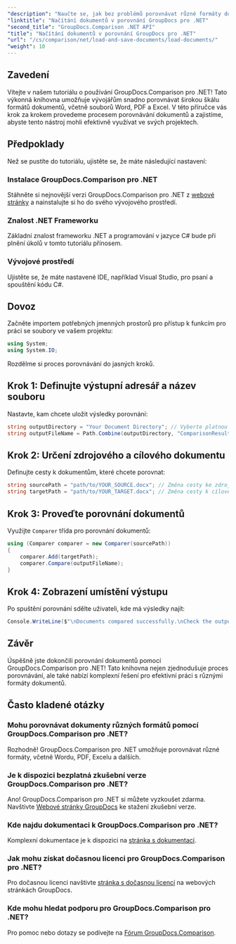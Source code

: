 ```yaml
---
"description": "Naučte se, jak bez problémů porovnávat různé formáty dokumentů – včetně Wordu, PDF a Excelu – pomocí této robustní knihovny. Tento podrobný tutoriál je ideální pro vývojáře všech úrovní."
"linktitle": "Načítání dokumentů v porovnání GroupDocs pro .NET"
"second_title": "GroupDocs.Comparison .NET API"
"title": "Načítání dokumentů v porovnání GroupDocs pro .NET"
"url": "/cs/comparison/net/load-and-save-documents/load-documents/"
"weight": 10
---
```


## Zavedení

Vítejte v našem tutoriálu o používání GroupDocs.Comparison pro .NET! Tato výkonná knihovna umožňuje vývojářům snadno porovnávat širokou škálu formátů dokumentů, včetně souborů Word, PDF a Excel. V této příručce vás krok za krokem provedeme procesem porovnávání dokumentů a zajistíme, abyste tento nástroj mohli efektivně využívat ve svých projektech.

## Předpoklady

Než se pustíte do tutoriálu, ujistěte se, že máte následující nastavení:

### Instalace GroupDocs.Comparison pro .NET
Stáhněte si nejnovější verzi GroupDocs.Comparison pro .NET z [webové stránky](https://releases.groupdocs.com/comparison/net/) a nainstalujte si ho do svého vývojového prostředí.

### Znalost .NET Frameworku
Základní znalost frameworku .NET a programování v jazyce C# bude při plnění úkolů v tomto tutoriálu přínosem.

### Vývojové prostředí
Ujistěte se, že máte nastavené IDE, například Visual Studio, pro psaní a spouštění kódu C#.

## Dovoz

Začněte importem potřebných jmenných prostorů pro přístup k funkcím pro práci se soubory ve vašem projektu:

```csharp
using System;
using System.IO;
```

Rozdělme si proces porovnávání do jasných kroků.

## Krok 1: Definujte výstupní adresář a název souboru

Nastavte, kam chcete uložit výsledky porovnání:

```csharp
string outputDirectory = "Your Document Directory"; // Vyberte platnou cestu
string outputFileName = Path.Combine(outputDirectory, "ComparisonResult.docx");
```

## Krok 2: Určení zdrojového a cílového dokumentu

Definujte cesty k dokumentům, které chcete porovnat:

```csharp
string sourcePath = "path/to/YOUR_SOURCE.docx"; // Změna cesty ke zdrojovému dokumentu
string targetPath = "path/to/YOUR_TARGET.docx"; // Změna cesty k cílovému dokumentu
```

## Krok 3: Proveďte porovnání dokumentů

Využijte `Comparer` třída pro porovnání dokumentů:

```csharp
using (Comparer comparer = new Comparer(sourcePath))
{
    comparer.Add(targetPath);
    comparer.Compare(outputFileName);
}
```

## Krok 4: Zobrazení umístění výstupu

Po spuštění porovnání sdělte uživateli, kde má výsledky najít:

```csharp
Console.WriteLine($"\nDocuments compared successfully.\nCheck the output in: {outputDirectory}");
```

## Závěr

Úspěšně jste dokončili porovnání dokumentů pomocí GroupDocs.Comparison pro .NET! Tato knihovna nejen zjednodušuje proces porovnávání, ale také nabízí komplexní řešení pro efektivní práci s různými formáty dokumentů.

## Často kladené otázky

### Mohu porovnávat dokumenty různých formátů pomocí GroupDocs.Comparison pro .NET?
Rozhodně! GroupDocs.Comparison pro .NET umožňuje porovnávat různé formáty, včetně Wordu, PDF, Excelu a dalších.

### Je k dispozici bezplatná zkušební verze GroupDocs.Comparison pro .NET?
Ano! GroupDocs.Comparison pro .NET si můžete vyzkoušet zdarma. Navštivte [Webové stránky GroupDocs](https://releases.groupdocs.com/) ke stažení zkušební verze.

### Kde najdu dokumentaci k GroupDocs.Comparison pro .NET?
Komplexní dokumentace je k dispozici na [stránka s dokumentací](https://reference.groupdocs.com/comparison/net/).

### Jak mohu získat dočasnou licenci pro GroupDocs.Comparison pro .NET?
Pro dočasnou licenci navštivte [stránka s dočasnou licencí](https://purchase.groupdocs.com/temporary-license/) na webových stránkách GroupDocs.

### Kde mohu hledat podporu pro GroupDocs.Comparison pro .NET?
Pro pomoc nebo dotazy se podívejte na [Fórum GroupDocs.Comparison](https://forum.groupdocs.com/c/comparison/12).